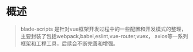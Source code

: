 # 概述

> blade-scripts 是针对vue框架开发过程中的一些配置和开发模式的整理，主要封装了包括webpack,babel,eslint,vue-router,vuex， axios等一系列框架和工程工具，后续会不断完善和增强。


